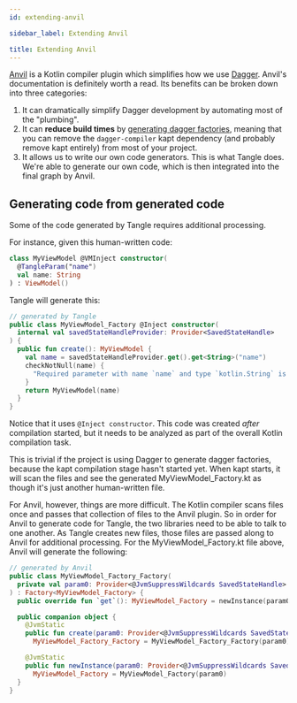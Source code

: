 ```yaml
---
id: extending-anvil

sidebar_label: Extending Anvil

title: Extending Anvil
---
```


[Anvil] is a Kotlin compiler plugin which simplifies how we use [Dagger]. Anvil's documentation is
definitely worth a read. Its benefits can be broken down into three categories:

1. It can dramatically simplify Dagger development by automating most of the "plumbing".
2. It can **reduce build times** by [generating dagger factories], meaning that you can remove
   the `dagger-compiler` kapt dependency (and probably remove kapt entirely) from most of your
   project.
3. It allows us to write our own code generators. This is what Tangle does. We're able to generate
   our own code, which is then integrated into the final graph by Anvil.

## Generating code from generated code

Some of the code generated by Tangle requires additional processing.

For instance, given this human-written code:

```kotlin
class MyViewModel @VMInject constructor(
  @TangleParam("name")
  val name: String
) : ViewModel()
```

Tangle will generate this:

```kotlin
// generated by Tangle
public class MyViewModel_Factory @Inject constructor(
  internal val savedStateHandleProvider: Provider<SavedStateHandle>
) {
  public fun create(): MyViewModel {
    val name = savedStateHandleProvider.get().get<String>("name")
    checkNotNull(name) {
      "Required parameter with name `name` and type `kotlin.String` is missing from SavedStateHandle."
    }
    return MyViewModel(name)
  }
}
```

Notice that it uses `@Inject constructor`. This code was created *after* compilation started, but it
needs to be analyzed as part of the overall Kotlin compilation task.

This is trivial if the project is using Dagger to generate dagger factories, because the kapt
compilation stage hasn't started yet. When kapt starts, it will scan the files and see the generated
MyViewModel_Factory.kt as though it's just another human-written file.

For Anvil, however, things are more difficult. The Kotlin compiler scans files once and passes that
collection of files to the Anvil plugin. So in order for Anvil to generate code for Tangle, the two
libraries need to be able to talk to one another. As Tangle creates new files, those files are
passed along to Anvil for additional processing. For the MyViewModel_Factory.kt file above, Anvil
will generate the following:

```kotlin
// generated by Anvil
public class MyViewModel_Factory_Factory(
  private val param0: Provider<@JvmSuppressWildcards SavedStateHandle>
) : Factory<MyViewModel_Factory> {
  public override fun `get`(): MyViewModel_Factory = newInstance(param0)

  public companion object {
    @JvmStatic
    public fun create(param0: Provider<@JvmSuppressWildcards SavedStateHandle>):
      MyViewModel_Factory_Factory = MyViewModel_Factory_Factory(param0)

    @JvmStatic
    public fun newInstance(param0: Provider<@JvmSuppressWildcards SavedStateHandle>):
      MyViewModel_Factory = MyViewModel_Factory(param0)
  }
}
```

[Anvil]: https://github.com/square/anvil

[compiler-api]: https://github.com/square/anvil/tree/main/compiler-api

[Dagger]: https://dagger.dev

[generating dagger factories]: https://github.com/square/anvil#dagger-factory-generation
